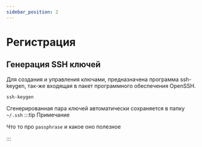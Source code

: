 ```yaml
---
sidebar_position: 2
---
```


# Регистрация

## Генерация SSH ключей
Для создания и управления ключами, предназначена программа ssh-keygen, так-же входящая
в пакет программного обеспечения OpenSSH.
```
ssh-keygen
```
Сгенерированная пара ключей автоматически сохраняется в папку `~/.ssh`
:::tip Примечание

Что то про `passphrase` и какое оно полезное

:::
